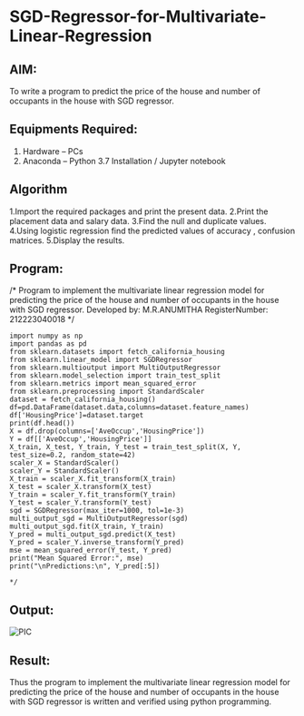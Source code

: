 # SGD-Regressor-for-Multivariate-Linear-Regression

## AIM:
To write a program to predict the price of the house and number of occupants in the house with SGD regressor.

## Equipments Required:
1. Hardware – PCs
2. Anaconda – Python 3.7 Installation / Jupyter notebook

## Algorithm
1.Import the required packages and print the present data.
2.Print the placement data and salary data. 
3.Find the null and duplicate values.
4.Using logistic regression find the predicted values of accuracy , confusion matrices. 
5.Display the results.

## Program:
/*
Program to implement the multivariate linear regression model for predicting the price of the house and number of occupants in the house with SGD regressor.
Developed by: M.R.ANUMITHA
RegisterNumber: 212223040018
*/
```
import numpy as np
import pandas as pd
from sklearn.datasets import fetch_california_housing
from sklearn.linear_model import SGDRegressor
from sklearn.multioutput import MultiOutputRegressor
from sklearn.model_selection import train_test_split
from sklearn.metrics import mean_squared_error
from sklearn.preprocessing import StandardScaler
dataset = fetch_california_housing()
df=pd.DataFrame(dataset.data,columns=dataset.feature_names)
df['HousingPrice']=dataset.target
print(df.head())
X = df.drop(columns=['AveOccup','HousingPrice'])
Y = df[['AveOccup','HousingPrice']]
X_train, X_test, Y_train, Y_test = train_test_split(X, Y, test_size=0.2, random_state=42)
scaler_X = StandardScaler()
scaler_Y = StandardScaler()
X_train = scaler_X.fit_transform(X_train)
X_test = scaler_X.transform(X_test)
Y_train = scaler_Y.fit_transform(Y_train)
Y_test = scaler_Y.transform(Y_test)
sgd = SGDRegressor(max_iter=1000, tol=1e-3)
multi_output_sgd = MultiOutputRegressor(sgd)
multi_output_sgd.fit(X_train, Y_train)
Y_pred = multi_output_sgd.predict(X_test)
Y_pred = scaler_Y.inverse_transform(Y_pred)
mse = mean_squared_error(Y_test, Y_pred)
print("Mean Squared Error:", mse)
print("\nPredictions:\n", Y_pred[:5])
 
*/
```
## Output:

![PIC](https://github.com/user-attachments/assets/17ab4dfe-5e29-4abf-bce6-9fdfe5ea8121)

## Result:
Thus the program to implement the multivariate linear regression model for predicting the price of the house and number of occupants in the house with SGD regressor is written and verified using python programming.
